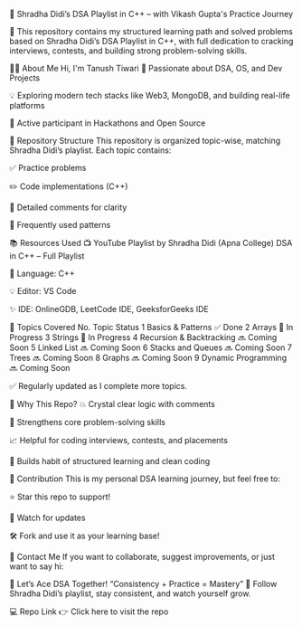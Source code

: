 📘 Shradha Didi’s DSA Playlist in C++ – with Vikash Gupta's Practice Journey




📍 This repository contains my structured learning path and solved problems based on Shradha Didi’s DSA Playlist in C++, with full dedication to cracking interviews, contests, and building strong problem-solving skills.

🧑‍💻 About Me
Hi, I'm Tanush Tiwari
🧠 Passionate about DSA, OS, and Dev Projects

💡 Exploring modern tech stacks like Web3, MongoDB, and building real-life platforms

🚀 Active participant in Hackathons and Open Source

📂 Repository Structure
This repository is organized topic-wise, matching Shradha Didi’s playlist. Each topic contains:

✅ Practice problems

✏️ Code implementations (C++)

📄 Detailed comments for clarity

🚀 Frequently used patterns


📚 Resources Used
📺 YouTube Playlist by Shradha Didi (Apna College)
DSA in C++ – Full Playlist

📘 Language: C++

💡 Editor: VS Code 

✨ IDE: OnlineGDB, LeetCode IDE, GeeksforGeeks IDE

🚀 Topics Covered
No.	Topic	Status
1	Basics & Patterns	✅ Done
2	Arrays	🔄 In Progress
3	Strings	🔄 In Progress
4	Recursion & Backtracking	🔜 Coming Soon
5	Linked List	🔜 Coming Soon
6	Stacks and Queues	🔜 Coming Soon
7	Trees	🔜 Coming Soon
8	Graphs	🔜 Coming Soon
9	Dynamic Programming	🔜 Coming Soon

✅ Regularly updated as I complete more topics.

🌟 Why This Repo?
💥 Crystal clear logic with comments

🧠 Strengthens core problem-solving skills

📈 Helpful for coding interviews, contests, and placements

🧩 Builds habit of structured learning and clean coding

📌 Contribution
This is my personal DSA learning journey, but feel free to:

⭐ Star this repo to support!

👀 Watch for updates

🛠️ Fork and use it as your learning base!

📧 Contact Me
If you want to collaborate, suggest improvements, or just want to say hi:

🧠 Let’s Ace DSA Together!
“Consistency + Practice = Mastery” 🚀
Follow Shradha Didi’s playlist, stay consistent, and watch yourself grow.

💻 Repo Link
👉 Click here to visit the repo
